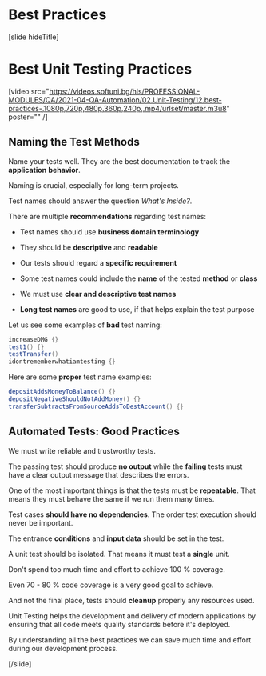# Best Practices

[slide hideTitle]

# Best Unit Testing Practices

[video src="https://videos.softuni.bg/hls/PROFESSIONAL-MODULES/QA/2021-04-QA-Automation/02.Unit-Testing/12.best-practices-,1080p,720p,480p,360p,240p,.mp4/urlset/master.m3u8" poster="" /]

## Naming the Test Methods

Name your tests well. They are the best documentation to track the **application** **behavior**.

Naming is crucial, especially for long-term projects.

Test names should answer the question *What's Inside?*.

There are multiple **recommendations** regarding test names:

- Test names should use **business domain terminology**

- They should be **descriptive** and **readable**

- Our tests should regard a **specific requirement**

- Some test names could include the **name** of the tested **method** or **class**

- We must use **clear and descriptive test names**

- **Long test names** are good to use, if that helps explain the test purpose

Let us see some examples of **bad** test naming:

```csharp
increaseDMG {}
test1() {}
testTransfer()
idontrememberwhatiamtesting {}
```

Here are some **proper** test name examples:

```csharp
depositAddsMoneyToBalance() {}
depositNegativeShouldNotAddMoney() {}
transferSubtractsFromSourceAddsToDestAccount() {}
```

## Automated Tests: Good Practices

We must write reliable and trustworthy tests.

The passing test should produce **no output** while the **failing** tests must have a clear output message that describes the errors.

One of the most important things is that the tests must be **repeatable**. That means they must behave the same if we run them many times.

Test cases **should have no dependencies**. The order test execution should never be important.

The entrance **conditions** and **input data** should be set in the test.

A unit test should be isolated. That means it must test a **single** unit.

Don't spend too much time and effort to achieve 100 % coverage.

Even 70 - 80 % code coverage is a very good goal to achieve.

And not the final place, tests should **cleanup** properly any resources used.

Unit Testing helps the development and delivery of modern applications by ensuring that all code meets quality standards before it's deployed.

By understanding all the best practices we can save much time and effort during our development process.

[/slide]


